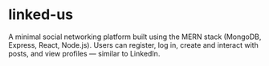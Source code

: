 # linked-us
A minimal social networking platform built using the MERN stack (MongoDB, Express, React, Node.js). Users can register, log in, create and interact with posts, and view profiles — similar to LinkedIn.
